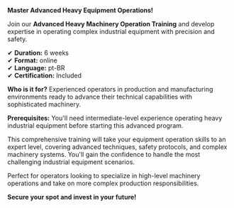 **Master Advanced Heavy Equipment Operations!**

Join our **Advanced Heavy Machinery Operation Training** and develop expertise in operating complex industrial equipment with precision and safety.

✔ **Duration:** 6 weeks  
✔ **Format:** online  
✔ **Language:** pt-BR  
✔ **Certification:** Included

**Who is it for?** Experienced operators in production and manufacturing environments ready to advance their technical capabilities with sophisticated machinery.

**Prerequisites:**
You'll need intermediate-level experience operating heavy industrial equipment before starting this advanced program.

This comprehensive training will take your equipment operation skills to an expert level, covering advanced techniques, safety protocols, and complex machinery systems. You'll gain the confidence to handle the most challenging industrial equipment scenarios.

Perfect for operators looking to specialize in high-level machinery operations and take on more complex production responsibilities.

**Secure your spot and invest in your future!**